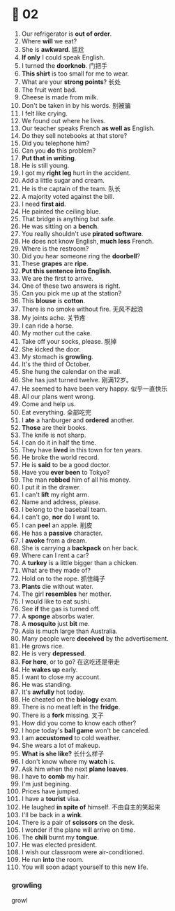 # 🌴 02

1. Our refrigerator is **out of order**.
2. Where **will** we eat?
3. She is **awkward**. 尴尬
4. **If only** I could speak English.
5. I turned the **doorknob**. 门把手
6. **This shirt** is too small for me to wear.
7. What are your **strong points**? 长处
8. The fruit went bad.
9. Cheese is made from milk.
10. Don't be taken in by his words. 别被骗
11. I felt like crying.
12. We found out where he lives.
13. Our teacher speaks French **as well as** English.
14. Do they sell notebooks at that store?
15. Did you telephone him?
16. Can you **do** this problem?
17. **Put that in writing**.
18. He is still young.
19. I got my **right leg** hurt in the accident.
20. Add a little sugar and cream.
21. He is the captain of the team. 队长
22. A majority voted against the bill.
23. I need **first aid**.
24. He painted the ceiling blue.
25. That bridge is anything but safe.
26. He was sitting on a **bench**.
27. You really shouldn't use **pirated software**.
28. He does not know English, **much less** French.
29. Where is the restroom?
30. Did you hear someone ring the **doorbell**?
31. These **grapes** are **ripe**.
32. **Put this sentence into English**.
33. We are the first to arrive.
34. One of these two answers is right.
35. Can you pick me up at the station?
36. This **blouse** is **cotton**.
37. There is no smoke without fire. 无风不起浪
38. My joints ache. 关节疼
39. I can ride a horse.
40. My mother cut the cake.
41. Take off your socks, please. 脱掉
42. She kicked the door.
43. My stomach is **growling**.
44. It's the third of October.
45. She hung the calendar on the wall.
46. She has just turned twelve. 刚满12岁。
47. He seemed to have been very happy. 似乎一直快乐
48. All our plans went wrong.
49. Come and help us.
50. Eat everything. 全部吃完
51. I **ate** a hanburger and **ordered** another.
52. **Those** are their books.
53. The knife is not sharp.
54. I can do it in half the time.
55. They have **lived** in this town for ten years.
56. He broke the world record.
57. He is **said** to be a good doctor.
58. Have you **ever been** to Tokyo?
59. The man **robbed** him of all his money.
60. I put it in the drawer.
61. I can't **lift** my right arm.
62. Name and address, please.
63. I belong to the baseball team.
64. I can't go, **nor** do I want to.
65. I can **peel** an apple. 削皮
66. He has a **passive** character.
67. I **awoke** from a dream.
68. She is carrying a **backpack** on her back.
69. Where can I rent a car?
70. A **turkey** is a little bigger than a chicken.
71. What are they made of?
72. Hold on to the rope. 抓住绳子
73. **Plants** die without water.
74. The girl **resembles** her mother.
75. I would like to eat sushi.
76. See **if** the gas is turned off.
77. A **sponge** absorbs water.
78. A **mosquito** just **bit** me.
79. Asia is much large than Australia.
80. Many people were **deceived** by the advertisement.
81. He grows rice.
82. He is very **depressed**.
83. **For here**, or to go? 在这吃还是带走
84. He **wakes up** early.
85. I want to close my account.
86. He was standing.
87. It's **awfully** hot today.
88. He cheated on the **biology** exam.
89. There is no meat left in the **fridge**.
90. There is a **fork** missing. 叉子
91. How did you come to know each other?
92. I hope today's **ball game** won't be canceled.
93. I am **accustomed** to cold weather.
94. She wears a lot of makeup.
95. **What is she like?** 长什么样子
96. I don't know where my **watch** is.
97. Ask him when the next **plane leaves**.
98. I have to **comb** my hair.
99. I'm just begining.
100. Prices have jumped.
101. I have a **tourist** visa.
102. He laughed **in spite of** himself. 不由自主的笑起来
103. I'll be back in a **wink**.
104. There is a pair of **scissors** on the desk.
105. I wonder if the plane will arrive on time.
106. The **chili** burnt my **tongue**.
107. He was elected president.
108. I wish our classroom were air-conditioned.
109. He run **into** the room.
110. You will soon adapt yourself to this new life.

### growling

growl
